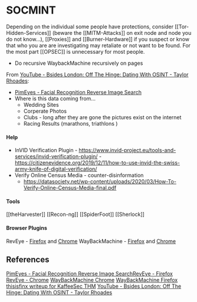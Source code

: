 # SOCMINT



Depending on the individual some people have protections, consider [[Tor-Hidden-Services]] (beware the [[MITM-Attacks]] on exit node and node you do not know...), [[Proxies]] and [[Burner-Hardware]] if you suspect or know that who you are are investigating may retaliate or not want to be found. For the most part [[OPSEC]] is unnecessary for most people. 

- Do recursive WaybackMachine recursively on pages 

From [YouTube - Bsides London: Off The Hinge: Dating With OSINT - Taylor Rhoades](https://www.youtube.com/watch?v=2LI-mlZnpac):
- [PimEyes - Facial Recognition Reverse Image Search](https://pimeyes.com/en)
- Where is this data coming from...
	- Wedding Sites
	- Corperate Photos
	- Clubs - long after they are gone the pictures exist on the internet
	- Racing Results (marathons, triathlons )

#### Help

- InVID Verification Plugin 
		- https://www.invid-project.eu/tools-and-services/invid-verification-plugin/
		- https://citizenevidence.org/2019/12/11/how-to-use-invid-the-swiss-army-knife-of-digital-verification/
- Verify Online Census Media - counter-disinformation
	- https://datasociety.net/wp-content/uploads/2020/03/How-To-Verify-Online-Census-Media-final.pdf 

#### Tools

[[theHarvester]]
[[Recon-ng]]
[[SpiderFoot]]
[[Sherlock]]

#### Browser Plugins

RevEye - [Firefox](https://addons.mozilla.org/en-GB/firefox/addon/reveye-ris/) and [Chrome](https://chrome.google.com/webstore/detail/reveye-reverse-image-sear/keaaclcjhehbbapnphnmpiklalfhelgf)
WayBackMachine - [Firefox](https://addons.mozilla.org/en-GB/firefox/addon/wayback-machine_new/) and [Chrome](https://chrome.google.com/webstore/detail/wayback-machine/fpnmgdkabkmnadcjpehmlllkndpkmiak)

## References

[PimEyes - Facial Recognition Reverse Image Search](https://pimeyes.com/en)[RevEye - Firefox](https://addons.mozilla.org/en-GB/firefox/addon/reveye-ris/)
[RevEye - Chrome](https://chrome.google.com/webstore/detail/reveye-reverse-image-sear/keaaclcjhehbbapnphnmpiklalfhelgf)
[WayBackMachine Chrome](https://chrome.google.com/webstore/detail/wayback-machine/fpnmgdkabkmnadcjpehmlllkndpkmiak)
[WayBackMachine Firefox](https://addons.mozilla.org/en-GB/firefox/addon/wayback-machine_new/)
[thisisfinx writeup for KaffeeSec THM](https://thisisfinx.medium.com/1-4-tryhackme-kaffeesec-somesint-writeup-e1a7286b4824)
[YouTube - Bsides London: Off The Hinge: Dating With OSINT - Taylor Rhoades](https://www.youtube.com/watch?v=2LI-mlZnpac)